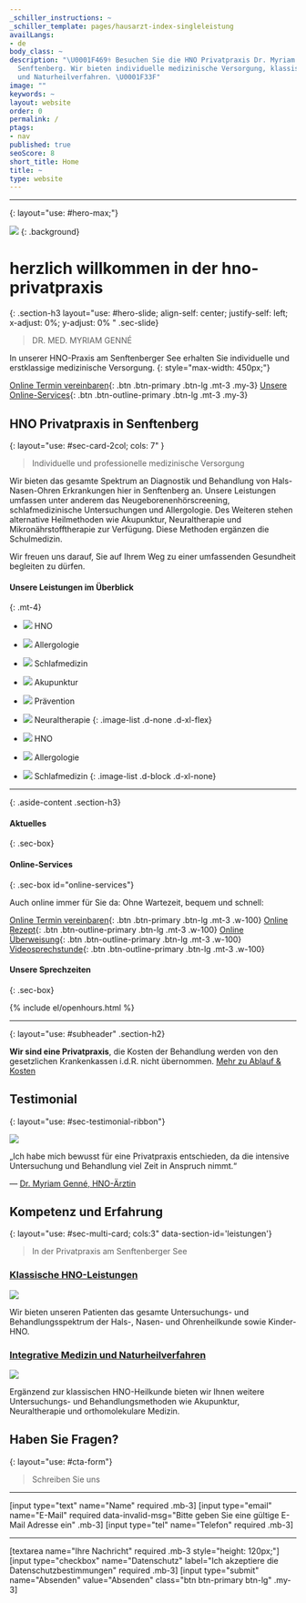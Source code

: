 ```yaml
---
_schiller_instructions: ~
_schiller_template: pages/hausarzt-index-singleleistung
availLangs:
- de
body_class: ~
description: "\U0001F469‍⚕️ Besuchen Sie die HNO Privatpraxis Dr. Myriam Genné in
  Senftenberg. Wir bieten individuelle medizinische Versorgung, klassische HNO-Leistungen
  und Naturheilverfahren. \U0001F33F"
image: ""
keywords: ~
layout: website
order: 0
permalink: /
ptags:
- nav
published: true
seoScore: 8
short_title: Home
title: ~
type: website
---
```

---
{: layout="use: #hero-max;"}

![](https://cdn.leuffen.de//leu-stock/v2/182/3-1_gfedcba/AdobeStock_208031909.webp)
{: .background}

# herzlich willkommen in der hno-privatpraxis
{: .section-h3 layout="use: #hero-slide; align-self: center; justify-self: left; x-adjust: 0%; y-adjust: 0% " .sec-slide}

> DR. MED. MYRIAM GENNÉ

In unserer HNO-Praxis am Senftenberger See erhalten Sie individuelle und erstklassige medizinische Versorgung.
{: style="max-width: 450px;"}

[Online Termin vereinbaren](/online-termin){: .btn .btn-primary .btn-lg .mt-3 .my-3}
[Unsere Online-Services](#online-services){: .btn .btn-outline-primary .btn-lg .mt-3 .my-3}






## HNO Privatpraxis in Senftenberg
{: layout="use: #sec-card-2col; cols: 7" }

> Individuelle und professionelle medizinische Versorgung


Wir bieten das gesamte Spektrum an Diagnostik und Behandlung von Hals-Nasen-Ohren Erkrankungen hier in Senftenberg an. Unsere Leistungen umfassen unter anderem das Neugeborenenhörscreening, schlafmedizinische Untersuchungen und Allergologie.
Des Weiteren stehen alternative Heilmethoden wie Akupunktur, Neuraltherapie und Mikronährstofftherapie zur Verfügung. Diese Methoden ergänzen die Schulmedizin. 

Wir freuen uns darauf, Sie auf Ihrem Weg zu einer umfassenden Gesundheit begleiten zu dürfen.


#### Unsere Leistungen im Überblick
{: .mt-4}

- ![](https://cdn.leuffen.de//leu-stock-free/v2/18/a_500/hno.svg) HNO
- ![](https://cdn.leuffen.de//leu-stock-free/v2/32/a_500/allergie.svg) Allergologie
- ![](https://cdn.leuffen.de//leu-stock-free/v2/19/a_500/schlaftherapie.svg) Schlafmedizin
- ![](https://cdn.leuffen.de//leu-stock-free/v2/31/a_500/akupunktur.svg) Akupunktur
- ![](https://cdn.leuffen.de//leu-stock-free/v2/9/a_500/praevention.svg) Prävention
- ![](https://cdn.leuffen.de//leu-stock-free/v2/25/a_500/moerser.svg) Neuraltherapie
{: .image-list .d-none .d-xl-flex}

- ![](https://cdn.leuffen.de//leu-stock-free/v2/18/a_500/hno.svg) HNO
- ![](https://cdn.leuffen.de//leu-stock-free/v2/32/a_500/allergie.svg) Allergologie
- ![](https://cdn.leuffen.de//leu-stock-free/v2/19/a_500/schlaftherapie.svg) Schlafmedizin
{: .image-list .d-block .d-xl-none}

---
{: .aside-content .section-h3}


#### <i class="bi bi-exclamation-triangle-fill"></i> Aktuelles
{: .sec-box}

<liweco-news></liweco-news>



#### <i class="bi  bi-calendar-week-fill"></i> Online-Services
{: .sec-box id="online-services"}

Auch online immer für Sie da: Ohne Wartezeit, bequem und schnell:

[Online Termin vereinbaren](/online-termin){: .btn .btn-primary .btn-lg .mt-3 .w-100}
[Online Rezept](/online-rezept){: .btn .btn-outline-primary .btn-lg .mt-3 .w-100}
[Online Überweisung](/online-ueberweisung){: .btn .btn-outline-primary .btn-lg .mt-3 .w-100}
[Videosprechstunde](/online-videosprechstunde){: .btn .btn-outline-primary .btn-lg .mt-3 .w-100}



#### <i class="bi bi-clock"></i> Unsere Sprechzeiten
{: .sec-box}

<!-- hier immer include stehen lassen - die Öffnungszeiten werden darüber eingebunden -->
{% include el/openhours.html %}


---
{: layout="use: #subheader" .section-h2}

**Wir sind eine Privatpraxis**, die Kosten der Behandlung werden von den gesetzlichen Krankenkassen i.d.R. nicht übernommen.
[Mehr zu Ablauf & Kosten](/info-privatpraxis)


## Testimonial
{: layout="use: #sec-testimonial-ribbon"}

![](https://cdn.leuffen.de//leu-stock/v2/73/991-661_gfedcba/AdobeStock_185581198.webp)

„Ich habe mich bewusst für eine Privatpraxis entschieden, da die intensive Untersuchung und Behandlung viel Zeit in Anspruch nimmt.“

— [Dr. Myriam Genné, HNO-Ärztin](/ueber-uns)


## Kompetenz und Erfahrung
{: layout="use: #sec-multi-card; cols:3" data-section-id='leistungen'}

> In der Privatpraxis am Senftenberger See


### [Klassische HNO-Leistungen](/leistungen)


![](https://cdn.leuffen.de//leu-stock/v2/183/c_gfedcba/AdobeStock_52454903.webp)

Wir bieten unseren Patienten das gesamte Untersuchungs- und Behandlungsspektrum der Hals-,
Nasen- und Ohrenheilkunde sowie Kinder-HNO.

### [Integrative Medizin und Naturheilverfahren](/naturheilverfahren)

![](https://cdn.leuffen.de//leu-stock/v2/184/c_gfedcba/AdobeStock_736538830.webp)

Ergänzend zur klassischen HNO-Heilkunde bieten wir Ihnen weitere Untersuchungs- und
Behandlungsmethoden wie Akupunktur, Neuraltherapie und orthomolekulare Medizin.






## Haben Sie Fragen? 
{: layout="use: #cta-form"}

> Schreiben Sie uns

---

[input type="text"  name="Name" required .mb-3]
[input type="email" name="E-Mail" required data-invalid-msg="Bitte geben Sie eine gültige E-Mail Adresse ein" .mb-3]
[input type="tel" name="Telefon" required .mb-3]

---

[textarea name="Ihre Nachricht" required .mb-3 style="height: 120px;"]
[input type="checkbox" name="Datenschutz" label="Ich akzeptiere die Datenschutzbestimmungen" required .mb-3]
[input type="submit" name="Absenden" value="Absenden" class="btn btn-primary btn-lg" .my-3]
